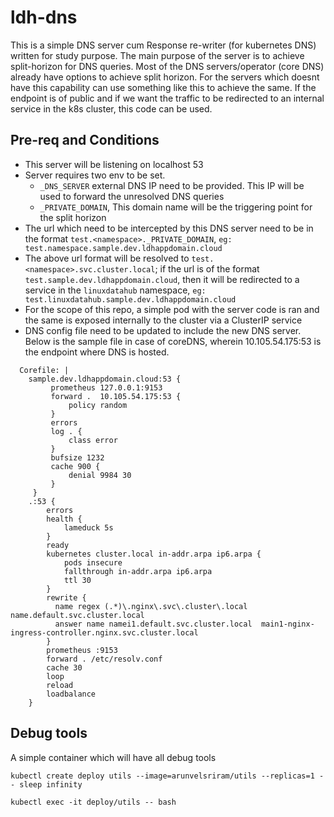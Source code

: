 # ldh-dns

This is a simple DNS server cum Response re-writer (for kubernetes DNS) written for study purpose. The main purpose of the server is to achieve split-horizon for DNS queries. Most of the DNS servers/operator (core DNS) already have options to achieve split horizon. For the servers which doesnt have this capability can use something like this to achieve the same. If the endpoint is of public and if we want the traffic to be redirected to an internal service in the k8s cluster, this code can be used.

## Pre-req and Conditions

- This server will be listening on localhost 53
- Server requires two env to be set.
    - `_DNS_SERVER` external DNS IP need to be provided. This IP will be used to forward the unresolved DNS queries
    - `_PRIVATE_DOMAIN`, This domain name will be the triggering point for the split horizon
- The url which need to be intercepted by this DNS server need to be in the format `test.<namespace>._PRIVATE_DOMAIN`, `eg: test.namespace.sample.dev.ldhappdomain.cloud`
- The above url format will be resolved to  `test.<namespace>.svc.cluster.local`; if the url is of the format   `test.sample.dev.ldhappdomain.cloud`, then it will be redirected to a service in the `linuxdatahub` namespace, `eg: test.linuxdatahub.sample.dev.ldhappdomain.cloud`
- For the scope of this repo, a simple pod with the server code is ran and the same is exposed internally to the cluster via a ClusterIP service
- DNS config file need to be updated to include the new DNS server. Below is the sample file in case of coreDNS, wherein 10.105.54.175:53 is the endpoint where DNS is hosted.

```
  Corefile: |
    sample.dev.ldhappdomain.cloud:53 {
         prometheus 127.0.0.1:9153
         forward .  10.105.54.175:53 {
             policy random
         }
         errors
         log . {
             class error
         }
         bufsize 1232
         cache 900 {
             denial 9984 30
         }
     }
    .:53 {
        errors
        health {
            lameduck 5s
        }
        ready
        kubernetes cluster.local in-addr.arpa ip6.arpa {
            pods insecure
            fallthrough in-addr.arpa ip6.arpa
            ttl 30
        }
        rewrite {
          name regex (.*)\.nginx\.svc\.cluster\.local name.default.svc.cluster.local
          answer name namei1.default.svc.cluster.local  main1-nginx-ingress-controller.nginx.svc.cluster.local
        }
        prometheus :9153
        forward . /etc/resolv.conf
        cache 30
        loop
        reload
        loadbalance
    }
```

## Debug tools
A simple container which will have all debug tools
```
kubectl create deploy utils --image=arunvelsriram/utils --replicas=1 -- sleep infinity

kubectl exec -it deploy/utils -- bash
```